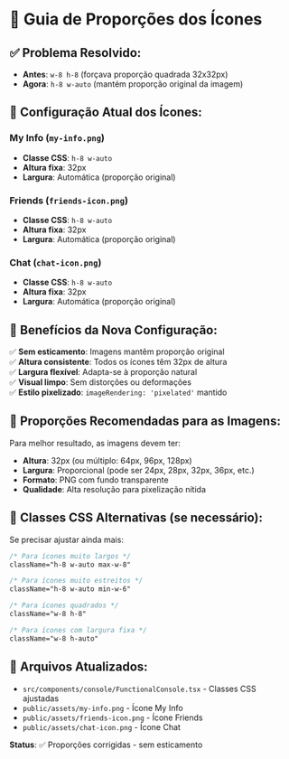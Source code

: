 # 📐 Guia de Proporções dos Ícones

## ✅ **Problema Resolvido:**
- **Antes**: `w-8 h-8` (forçava proporção quadrada 32x32px)
- **Agora**: `h-8 w-auto` (mantém proporção original da imagem)

## 🎯 **Configuração Atual dos Ícones:**

### **My Info** (`my-info.png`)
- **Classe CSS**: `h-8 w-auto`
- **Altura fixa**: 32px
- **Largura**: Automática (proporção original)

### **Friends** (`friends-icon.png`)
- **Classe CSS**: `h-8 w-auto`
- **Altura fixa**: 32px
- **Largura**: Automática (proporção original)

### **Chat** (`chat-icon.png`)
- **Classe CSS**: `h-8 w-auto`
- **Altura fixa**: 32px
- **Largura**: Automática (proporção original)

## 🎨 **Benefícios da Nova Configuração:**

✅ **Sem esticamento**: Imagens mantêm proporção original  
✅ **Altura consistente**: Todos os ícones têm 32px de altura  
✅ **Largura flexível**: Adapta-se à proporção natural  
✅ **Visual limpo**: Sem distorções ou deformações  
✅ **Estilo pixelizado**: `imageRendering: 'pixelated'` mantido  

## 📏 **Proporções Recomendadas para as Imagens:**

Para melhor resultado, as imagens devem ter:
- **Altura**: 32px (ou múltiplo: 64px, 96px, 128px)
- **Largura**: Proporcional (pode ser 24px, 28px, 32px, 36px, etc.)
- **Formato**: PNG com fundo transparente
- **Qualidade**: Alta resolução para pixelização nítida

## 🔧 **Classes CSS Alternativas (se necessário):**

Se precisar ajustar ainda mais:

```css
/* Para ícones muito largos */
className="h-8 w-auto max-w-8"

/* Para ícones muito estreitos */
className="h-8 w-auto min-w-6"

/* Para ícones quadrados */
className="w-8 h-8"

/* Para ícones com largura fixa */
className="w-8 h-auto"
```

## 📁 **Arquivos Atualizados:**
- `src/components/console/FunctionalConsole.tsx` - Classes CSS ajustadas
- `public/assets/my-info.png` - Ícone My Info
- `public/assets/friends-icon.png` - Ícone Friends  
- `public/assets/chat-icon.png` - Ícone Chat

**Status**: ✅ Proporções corrigidas - sem esticamento
